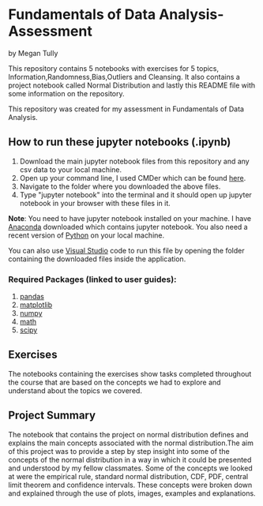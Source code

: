 # Fundamentals of Data Analysis-Assessment
by Megan Tully

This repository contains 5 notebooks with exercises for 5 topics, Information,Randomness,Bias,Outliers and Cleansing. It also contains a project notebook called Normal Distribution and lastly this README file with some information on the repository.

This repository was created for my assessment in Fundamentals of Data Analysis. 
## How to run these jupyter notebooks (.ipynb)
1. Download the main jupyter notebook files from this repository and any csv data to your local machine.
2. Open up your command line, I used CMDer which can be found [here](https://cmder.app/).
3. Navigate to the folder where you downloaded the above files.
4. Type "jupyter notebook" into the terminal and it should open up jupyter notebook in your browser with these files in it.

<b>Note</b>: You need to have jupyter notebook installed on your machine. I have [Anaconda](https://www.anaconda.com/) downloaded which contains jupyter notebook. You also need a recent version of [Python](https://www.python.org/downloads/) on your local machine.

You can also use [Visual Studio](https://code.visualstudio.com/download) code to run this file by opening the folder containing the downloaded files inside the application.

### Required Packages (linked to user guides):
1. [pandas](https://pandas.pydata.org/docs/user_guide/index.html#user-guide) 
2. [matplotlib](https://matplotlib.org/stable/users/index.html)
3. [numpy](https://numpy.org/doc/stable/user/)
4. [math](https://docs.python.org/3/library/math.html)
5. [scipy](https://docs.scipy.org/doc/scipy/tutorial/index.html)

## Exercises
The notebooks containing the exercises show tasks completed throughout the course that are based on the concepts we had to explore and understand about the topics we covered.


## Project Summary
The notebook that contains the project on normal distribution defines and explains the main concepts associated with the normal distribution.The aim of this project was to provide a step by step insight into some of the concepts of the normal distribution in a way in which it could be presented and understood by my fellow classmates. Some of the concepts we looked at were the empirical rule, standard normal distribution, CDF, PDF, central limit theorem and confidence intervals. These concepts were broken down and explained through the use of plots, images, examples and explanations.